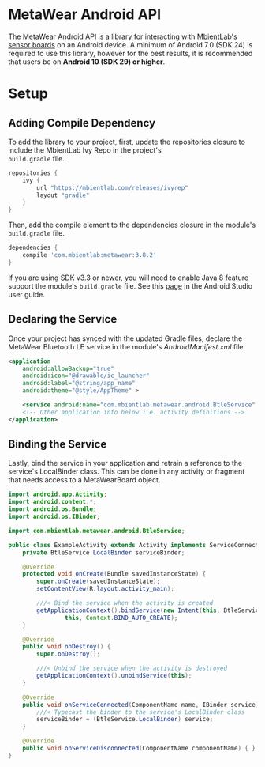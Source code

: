# MetaWear Android API
The MetaWear Android API is a library for interacting with [MbientLab's sensor boards](https://mbientlab.com/sensors/) on an Android device.  A minimum of Android 7.0 (SDK 24) is required to use this library, however for the best results, it is recommended that users be on **Android 10 (SDK 29) or higher**.  

# Setup
## Adding Compile Dependency
To add the library to your project, first, update the repositories closure to include the MbientLab Ivy Repo in the project's  
``build.gradle`` file.

```gradle
repositories {
    ivy {
        url "https://mbientlab.com/releases/ivyrep"
        layout "gradle"
    }
}
```

Then, add the compile element to the dependencies closure in the module's ``build.gradle`` file.

```gradle
dependencies {
    compile 'com.mbientlab:metawear:3.8.2'
}
```

If you are using SDK v3.3 or newer, you will need to enable Java 8 feature support the module's ``build.gradle`` file.  See this 
[page](https://developer.android.com/studio/write/java8-support.html) in the Android Studio user guide.

## Declaring the Service
Once your project has synced with the updated Gradle files, declare the MetaWear Bluetooth LE service in the module's *AndroidManifest.xml* file.
```xml
<application
    android:allowBackup="true"
    android:icon="@drawable/ic_launcher"
    android:label="@string/app_name"
    android:theme="@style/AppTheme" >

    <service android:name="com.mbientlab.metawear.android.BtleService" />
    <!-- Other application info below i.e. activity definitions -->
</application>
```

## Binding the Service
Lastly, bind the service in your application and retrain a reference to the service's LocalBinder class.  This can be done in any activity or fragment that needs access to a MetaWearBoard object.

```java
import android.app.Activity;
import android.content.*;
import android.os.Bundle;
import android.os.IBinder;

import com.mbientlab.metawear.android.BtleService;

public class ExampleActivity extends Activity implements ServiceConnection {
    private BtleService.LocalBinder serviceBinder;

    @Override
    protected void onCreate(Bundle savedInstanceState) {
        super.onCreate(savedInstanceState);
        setContentView(R.layout.activity_main);

        ///< Bind the service when the activity is created
        getApplicationContext().bindService(new Intent(this, BtleService.class),
                this, Context.BIND_AUTO_CREATE);
    }

    @Override
    public void onDestroy() {
        super.onDestroy();

        ///< Unbind the service when the activity is destroyed
        getApplicationContext().unbindService(this);
    }

    @Override
    public void onServiceConnected(ComponentName name, IBinder service) {
        ///< Typecast the binder to the service's LocalBinder class
        serviceBinder = (BtleService.LocalBinder) service;
    }

    @Override
    public void onServiceDisconnected(ComponentName componentName) { }
}
```
